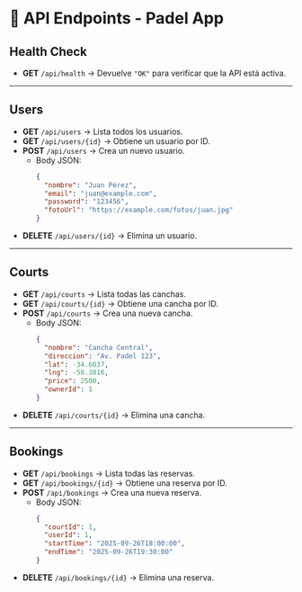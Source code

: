 # 📌 API Endpoints - Padel App

## Health Check
- **GET** `/api/health` → Devuelve `"OK"` para verificar que la API está activa.

---

## Users
- **GET** `/api/users` → Lista todos los usuarios.
- **GET** `/api/users/{id}` → Obtiene un usuario por ID.
- **POST** `/api/users` → Crea un nuevo usuario.
    - Body JSON:
      ```json
      {
        "nombre": "Juan Pérez",
        "email": "juan@example.com",
        "password": "123456",
        "fotoUrl": "https://example.com/fotos/juan.jpg"
      }
      ```
- **DELETE** `/api/users/{id}` → Elimina un usuario.

---

## Courts
- **GET** `/api/courts` → Lista todas las canchas.
- **GET** `/api/courts/{id}` → Obtiene una cancha por ID.
- **POST** `/api/courts` → Crea una nueva cancha.
    - Body JSON:
      ```json
      {
        "nombre": "Cancha Central",
        "direccion": "Av. Padel 123",
        "lat": -34.6037,
        "lng": -58.3816,
        "price": 2500,
        "ownerId": 1
      }
      ```
- **DELETE** `/api/courts/{id}` → Elimina una cancha.

---

## Bookings
- **GET** `/api/bookings` → Lista todas las reservas.
- **GET** `/api/bookings/{id}` → Obtiene una reserva por ID.
- **POST** `/api/bookings` → Crea una nueva reserva.
    - Body JSON:
      ```json
      {
        "courtId": 1,
        "userId": 1,
        "startTime": "2025-09-26T18:00:00",
        "endTime": "2025-09-26T19:30:00"
      }
      ```
- **DELETE** `/api/bookings/{id}` → Elimina una reserva.
